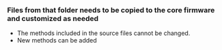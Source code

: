 ### Files from that folder needs to be copied to the core firmware and customized as needed
- The methods included in the source files cannot be changed. 
- New methods can be added